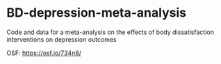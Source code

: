 # BD-depression-meta-analysis
Code and data for a meta-analysis on the effects of body dissatisfaction interventions on depression outcomes

OSF: https://osf.io/734n8/
